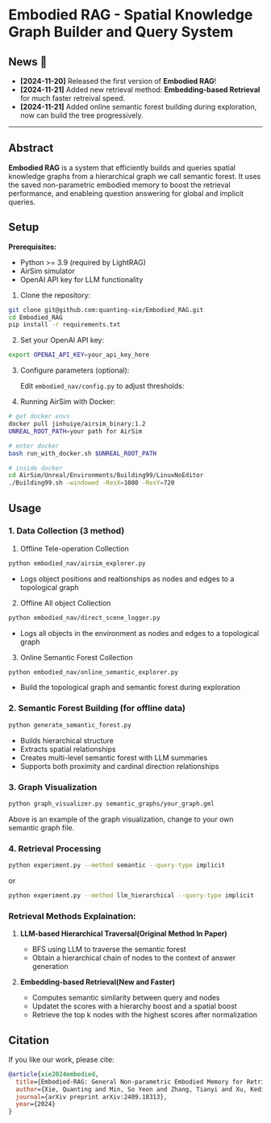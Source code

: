 # Embodied RAG - Spatial Knowledge Graph Builder and Query System


## News 📰
- **[2024-11-20]** Released the first version of **Embodied RAG**!
- **[2024-11-21]** Added new retrieval method: **Embedding-based Retrieval** for much faster retreival speed.
- **[2024-11-21]** Added online semantic forest building during exploration, now can build the tree progressively.

---

## Abstract
**Embodied RAG** is a system that efficiently builds and queries spatial knowledge graphs from a hierarchical graph we call semantic forest. It uses the saved non-parametric embodied memory to boost the retrieval performance, and enableing question answering for global and implicit queries. 

## Setup

**Prerequisites:**
- Python >= 3.9 (required by LightRAG)
- AirSim simulator
- OpenAI API key for LLM functionality

1. Clone the repository:
```bash
git clone git@github.com:quanting-xie/Embodied_RAG.git
cd Embodied_RAG
pip install -r requirements.txt

```

2. Set your OpenAI API key:
```bash
export OPENAI_API_KEY=your_api_key_here
```

3. Configure parameters (optional):

   Edit `embodied_nav/config.py` to adjust thresholds:

4. Running AirSim with Docker:
```bash
# get docker envs
docker pull jinhuiye/airsim_binary:1.2
UNREAL_ROOT_PATH=your path for AirSim

# enter docker
bash run_with_docker.sh $UNREAL_ROOT_PATH

# inside docker
cd AirSim/Unreal/Environments/Building99/LinuxNoEditor
./Building99.sh -windowed -ResX=1080 -ResY=720

```
## Usage
### 1. Data Collection (3 method)

1. Offline Tele-operation Collection
```bash
python embodied_nav/airsim_explorer.py
```
- Logs object positions and realtionships as nodes and edges to a topological graph

2. Offline All object Collection
```bash
python embodied_nav/direct_scene_logger.py
```
- Logs all objects in the environment as nodes and edges to a topological graph

3. Online Semantic Forest Collection
```bash
python embodied_nav/online_semantic_explorer.py
```
- Build the topological graph and semantic forest during exploration

### 2. Semantic Forest Building (for offline data)

```bash
python generate_semantic_forest.py
```

- Builds hierarchical structure
- Extracts spatial relationships
- Creates multi-level semantic forest with LLM summaries
- Supports both proximity and cardinal direction relationships


### 3. Graph Visualization

```bash
python graph_visualizer.py semantic_graphs/your_graph.gml
```

Above is an example of the graph visualization, change to your own semantic graph file.

### 4. Retrieval Processing
```bash
python experiment.py --method semantic --query-type implicit
```
or 
```bash
python experiment.py --method llm_hierarchical --query-type implicit
```


### Retrieval Methods Explaination:
1. **LLM-based Hierarchical Traversal(Original Method In Paper)**
   - BFS using LLM to traverse the semantic forest
   - Obtain a hierarchical chain of nodes to the context of answer generation

2. **Embedding-based Retrieval(New and Faster)**
   - Computes semantic similarity between query and nodes
   - Updatet the scores with a hierarchy boost and a spatial boost
   - Retrieve the top k nodes with the highest scores after normalization



## Citation
If you like our work, please cite:

```bibtex
@article{xie2024embodied,
  title={Embodied-RAG: General Non-parametric Embodied Memory for Retrieval and Generation},
  author={Xie, Quanting and Min, So Yeon and Zhang, Tianyi and Xu, Kedi and Bajaj, Aarav and Salakhutdinov, Ruslan and Johnson-Roberson, Matthew and Bisk, Yonatan},
  journal={arXiv preprint arXiv:2409.18313},
  year={2024}
}

